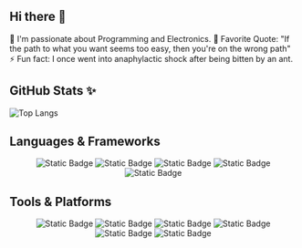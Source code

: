 ## Hi there 👋
🔭 I'm passionate about Programming and Electronics.
🌱 Favorite Quote: "If the path to what you want seems too easy, then you're on the wrong path"  
⚡ Fun fact: I once went into anaphylactic shock after being bitten by an ant.  

<!--
<p align="center">
  <img src="https://media.giphy.com/media/MiZHDIEMFaNzHRRGth/giphy.gif" width="200" style="display: block; margin: auto;"/>
</p>
-->

<!--
**y-nguye/y-nguye** is a ✨ _special_ ✨ repository because its `README.md` (this file) appears on your GitHub profile.

Here are some ideas to get you started:

- 🔭 I’m currently working on ...
- 🌱 I’m currently learning ...
- 👯 I’m looking to collaborate on ...
- 🤔 I’m looking for help with ...
- 💬 Ask me about ...
- 📫 How to reach me: ...
- 😄 Pronouns: ...
- ⚡ Fun fact: ...
-->

## GitHub Stats ✨
![Top Langs](https://github-readme-stats.vercel.app/api/top-langs/?username=y-nguye&layout=compact)

## Languages & Frameworks
<p align="center">
  <img alt="Static Badge" src="https://img.shields.io/badge/JavaScript-%23F7DF1E?style=for-the-badge&logo=javascript&logoColor=black">
  <img alt="Static Badge" src="https://img.shields.io/badge/php-%23777BB4?style=for-the-badge&logo=php&logoColor=white">
  <img alt="Static Badge" src="https://img.shields.io/badge/laravel-%23FF2D20?style=for-the-badge&logo=laravel&logoColor=white">
  <img alt="Static Badge" src="https://img.shields.io/badge/c-%23A8B9CC?style=for-the-badge&logo=c&logoColor=black">
  <img alt="Static Badge" src="https://img.shields.io/badge/c%2B%2B-%2300599C?style=for-the-badge&logo=c%2B%2B&logoColor=white">
</p>

## Tools & Platforms
<p align="center">
  <img alt="Static Badge" src="https://img.shields.io/badge/git-%23F05032?style=for-the-badge&logo=git&logoColor=white">
  <img alt="Static Badge" src="https://img.shields.io/badge/github-%23181717?style=for-the-badge&logo=github&logoColor=white">
  <img alt="Static Badge" src="https://img.shields.io/badge/mysql-%234479A1?style=for-the-badge&logo=mysql&logoColor=white">
  <img alt="Static Badge" src="https://img.shields.io/badge/raspberry%20pi-%23A22846?style=for-the-badge&logo=raspberrypi">
  <br/>
  <img alt="Static Badge" src="https://img.shields.io/badge/visual%20studio%20code-%23007ACC?style=for-the-badge&logo=visualstudiocode&logoColor=white">
  <img alt="Static Badge" src="https://img.shields.io/badge/obsidian-%237C3AED?style=for-the-badge&logo=obsidian&logoColor=white">

</p>
